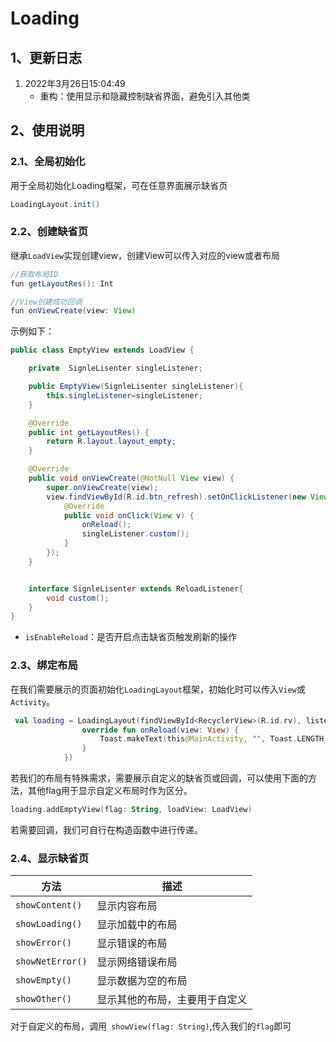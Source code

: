 # Loading

## 1、更新日志

1. 2022年3月26日15:04:49
   * 重构：使用显示和隐藏控制缺省界面，避免引入其他类

## 2、使用说明

### 2.1、全局初始化

用于全局初始化Loading框架，可在任意界面展示缺省页

```java
LoadingLayout.init()
```

### 2.2、创建缺省页

继承`LoadView`实现创建view，创建View可以传入对应的view或者布局

```java
//获取布局ID
fun getLayoutRes(): Int

//View创建成功回调
fun onViewCreate(view: View)
```

示例如下：

```java
public class EmptyView extends LoadView {

    private  SignleLisenter singleListener;

    public EmptyView(SignleLisenter singleListener){
        this.singleListener=singleListener;
    }

    @Override
    public int getLayoutRes() {
        return R.layout.layout_empty;
    }

    @Override
    public void onViewCreate(@NotNull View view) {
        super.onViewCreate(view);
        view.findViewById(R.id.btn_refresh).setOnClickListener(new View.OnClickListener() {
            @Override
            public void onClick(View v) {
                onReload();
                singleListener.custom();
            }
        });
    }


    interface SignleLisenter extends ReloadListener{
        void custom();
    }
}
```

* `isEnableReload`：是否开启点击缺省页触发刷新的操作

### 2.3、绑定布局

在我们需要展示的页面初始化`LoadingLayout`框架，初始化时可以传入`View`或`Activity`。

```kotlin
 val loading = LoadingLayout(findViewById<RecyclerView>(R.id.rv), listener = object : ReloadListener {
                override fun onReload(view: View) {
                    Toast.makeText(this@MainActivity, "", Toast.LENGTH_SHORT).show()
                }
            })
```

若我们的布局有特殊需求，需要展示自定义的缺省页或回调，可以使用下面的方法，其他flag用于显示自定义布局时作为区分。

```kotlin
loading.addEmptyView(flag: String, loadView: LoadView)
```

若需要回调，我们可自行在构造函数中进行传递。

### 2.4、显示缺省页

| 方法            | 描述                           |
| --------------- | ------------------------------ |
| `showContent()` | 显示内容布局                   |
| `showLoading()` | 显示加载中的布局               |
| `showError()`   | 显示错误的布局                 |
| `showNetError()`   | 显示网络错误布局 |
| `showEmpty()`   | 显示数据为空的布局             |
| `showOther()`   | 显示其他的布局，主要用于自定义 |

对于自定义的布局，调用` showView(flag: String)`,传入我们的`flag`即可